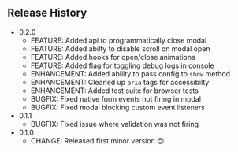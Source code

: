 ## Release History

* 0.2.0
    * FEATURE: Added api to programmatically close modal
    * FEATURE: Added abilty to disable scroll on modal open
    * FEATURE: Added hooks for open/close animations
    * FEATURE: Added flag for toggling debug logs in console
    * ENHANCEMENT: Added ability to pass config to `show` method
    * ENHANCEMENT: Cleaned up `aria` tags for accessibilty
    * ENHANCEMENT: Added test suite for browser tests
    * BUGFIX: Fixed native form events not firing in modal
    * BUGFIX: Fixed modal blocking custom event listeners
* 0.1.1
    * BUGFIX: Fixed issue where validation was not firing
* 0.1.0
    * CHANGE: Released first minor version 😊
